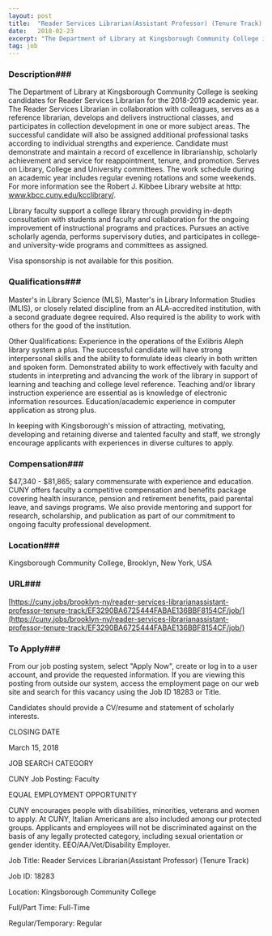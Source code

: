 ```yaml
---
layout: post
title:  "Reader Services Librarian(Assistant Professor) (Tenure Track) in Brooklyn, New York - Kingsborough Community College, City University of New York"
date:   2018-02-23
excerpt: "The Department of Library at Kingsborough Community College is seeking candidates for Reader Services Librarian for the 2018-2019 academic year. The Reader Services Librarian in collaboration with colleagues, serves as a reference librarian, develops and delivers instructional classes, and participates in collection development in one or more subject areas. The..."
tag: job
---
```


### Description###

The Department of Library at Kingsborough Community College is seeking candidates for Reader Services Librarian for the 2018-2019 academic year. The Reader Services Librarian in collaboration with colleagues, serves as a reference librarian, develops and delivers instructional classes, and participates in collection development in one or more subject areas. The successful candidate will also be assigned additional professional tasks according to individual strengths and experience. Candidate must demonstrate and maintain a record of excellence in librarianship, scholarly achievement and service for reappointment, tenure, and promotion. Serves on Library, College and University committees. The work schedule during an academic year includes regular evening rotations and some weekends. For more information see the Robert J. Kibbee Library website at http: www.kbcc.cuny.edu/kcclibrary/.

Library faculty support a college library through providing in-depth consultation with students and faculty and collaboration for the ongoing improvement of instructional programs and practices. Pursues an active scholarly agenda, performs supervisory duties, and participates in college-and university-wide programs and committees as assigned.

Visa sponsorship is not available for this position.




### Qualifications###

Master's in Library Science (MLS), Master's in Library Information Studies (MLIS), or closely related discipline from an ALA-accredited institution, with a second graduate degree required. Also required is the ability to work with others for the good of the institution.

Other Qualifications: Experience in the operations of the Exlibris Aleph library system a plus. The successful candidate will have strong interpersonal skills and the ability to formulate ideas clearly in both written and spoken form. Demonstrated ability to work effectively with faculty and students in interpreting and advancing the work of the library in support of learning and teaching and college level reference. Teaching and/or library instruction experience are essential as is knowledge of electronic information resources. Education/academic experience in computer application as strong plus.

In keeping with Kingsborough's mission of attracting, motivating, developing and retaining diverse and talented faculty and staff, we strongly encourage applicants with experiences in diverse cultures to apply.


### Compensation###

$47,340 - $81,865; salary commensurate with experience and education.  CUNY offers faculty a competitive compensation and benefits package covering health insurance, pension and retirement benefits, paid parental leave, and savings programs. We also provide mentoring and support for research, scholarship, and publication as part of our commitment to ongoing faculty professional development.


### Location###

Kingsborough Community College, Brooklyn, New York, USA


### URL###

[https://cuny.jobs/brooklyn-ny/reader-services-librarianassistant-professor-tenure-track/EF3290BA6725444FABAE136BBF8154CF/job/](https://cuny.jobs/brooklyn-ny/reader-services-librarianassistant-professor-tenure-track/EF3290BA6725444FABAE136BBF8154CF/job/)

### To Apply###

From our job posting system, select "Apply Now", create or log in to a user account, and provide the requested information. If you are viewing this posting from outside our system, access the employment page on our web site and search for this vacancy using the Job ID 18283 or Title.

Candidates should provide a CV/resume and statement of scholarly interests.

CLOSING DATE

March 15, 2018

JOB SEARCH CATEGORY

CUNY Job Posting: Faculty

EQUAL EMPLOYMENT OPPORTUNITY

CUNY encourages people with disabilities, minorities, veterans and women to apply. At CUNY, Italian Americans are also included among our protected groups. Applicants and employees will not be discriminated against on the basis of any legally protected category, including sexual orientation or gender identity. EEO/AA/Vet/Disability Employer.

Job Title: Reader Services Librarian(Assistant Professor) (Tenure Track)

Job ID: 18283

Location: Kingsborough Community College

Full/Part Time: Full-Time

Regular/Temporary: Regular





